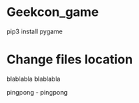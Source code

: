 # Geekcon_game

pip3 install pygame

# Change files location

blablabla
blablabla



pingpong - pingpong
